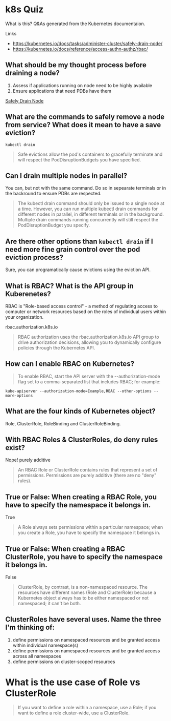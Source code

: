 # k8s Quiz

What is this? Q&As generated from the Kubernetes documentaion.

Links

* https://kubernetes.io/docs/tasks/administer-cluster/safely-drain-node/
* https://kubernetes.io/docs/reference/access-authn-authz/rbac/

## What should be my thought process before draining a node?

1. Assess if applications running on node need to be highly available
2. Ensure applications that need PDBs have them

[Safely Drain Node](https://kubernetes.io/docs/tasks/administer-cluster/safely-drain-node/)

## What are the commands to safely remove a node from service? What does it mean to have a save eviction?

```
kubectl drain
```

> Safe evictions allow the pod's containers to gracefully terminate and will respect the PodDisruptionBudgets you have specified.

## Can I drain multiple nodes in parallel?

You can, but not with the same command. Do so in sepearate terminals or in the backround to ensure PDBs are respected.

> The kubectl drain command should only be issued to a single node at a time. However, you can run multiple kubectl drain commands for different nodes in parallel, in different terminals or in the background. Multiple drain commands running concurrently will still respect the PodDisruptionBudget you specify.

## Are there other options than `kubectl drain` if I need more fine grain control over the pod eviction process?

Sure, you can programatically cause evictions using the eviction API.

## What is RBAC? What is the API group in Kuberenetes?

RBAC is "Role-based access control" - a method of regulating access to computer or network resources based on the roles of individual users within your organization.

rbac.authorization.k8s.io

> RBAC authorization uses the rbac.authorization.k8s.io API group to drive authorization decisions, allowing you to dynamically configure policies through the Kubernetes API.

## How can I enable RBAC on Kubernetes?

> To enable RBAC, start the API server with the --authorization-mode flag set to a comma-separated list that includes RBAC; for example:

```
kube-apiserver --authorization-mode=Example,RBAC --other-options --more-options
```

## What are the four kinds of Kubernetes object?

Role, ClusterRole, RoleBinding and ClusterRoleBinding.

## With RBAC Roles & ClusterRoles, do deny rules exist?

Nope! purely additive

> An RBAC Role or ClusterRole contains rules that represent a set of permissions. Permissions are purely additive (there are no "deny" rules).

## True or False: When creating a RBAC Role, you have to specify the namespace it belongs in.

True

> A Role always sets permissions within a particular namespace; when you create a Role, you have to specify the namespace it belongs in.

## True or False: When creating a RBAC ClusterRole, you have to specify the namespace it belongs in.

False

> ClusterRole, by contrast, is a non-namespaced resource. The resources have different names (Role and ClusterRole) because a Kubernetes object always has to be either namespaced or not namespaced; it can't be both.

## ClusterRoles have several uses. Name the three I'm thinking of:

1. define permissions on namespaced resources and be granted access within individual namespace(s)
2. define permissions on namespaced resources and be granted access across all namespaces
3. define permissions on cluster-scoped resources

# What is the use case of Role vs ClusterRole

> If you want to define a role within a namespace, use a Role; if you want to define a role cluster-wide, use a ClusterRole.

